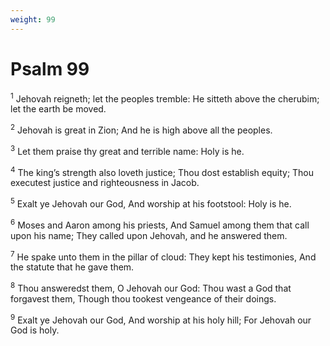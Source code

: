 ```yaml
---
weight: 99
---
```


# Psalm 99

<sup>1</sup> Jehovah reigneth; let the peoples tremble: He sitteth above the cherubim; let the earth be moved. 

<sup>2</sup> Jehovah is great in Zion; And he is high above all the peoples. 

<sup>3</sup> Let them praise thy great and terrible name: Holy is he. 

<sup>4</sup> The king’s strength also loveth justice; Thou dost establish equity; Thou executest justice and righteousness in Jacob. 

<sup>5</sup> Exalt ye Jehovah our God, And worship at his footstool: Holy is he. 

<sup>6</sup> Moses and Aaron among his priests, And Samuel among them that call upon his name; They called upon Jehovah, and he answered them. 

<sup>7</sup> He spake unto them in the pillar of cloud: They kept his testimonies, And the statute that he gave them. 

<sup>8</sup> Thou answeredst them, O Jehovah our God: Thou wast a God that forgavest them, Though thou tookest vengeance of their doings. 

<sup>9</sup> Exalt ye Jehovah our God, And worship at his holy hill; For Jehovah our God is holy. 


